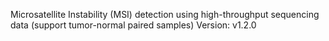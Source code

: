 Microsatellite Instability (MSI) detection using high-throughput sequencing data (support tumor-normal paired samples)
Version: v1.2.0
